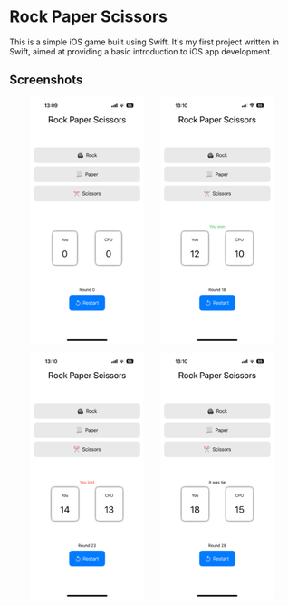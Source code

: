#  Rock Paper Scissors

This is a simple iOS game built using Swift.
It's my first project written in Swift, aimed at providing a basic introduction to iOS app development.

## Screenshots
<div style="display: flex; justify-content: center; gap: 30px; flex-wrap: wrap;">
    <img src="./Screenshots/img1.PNG" style="width: 200px;"/>
    <img src="./Screenshots/img2.PNG" style="width: 200px;"/>
</div>
<br/>
<div style="display: flex; justify-content: center; gap: 30px; flex-wrap: wrap;">
    <img src="./Screenshots/img3.PNG" style="width: 200px;"/>
    <img src="./Screenshots/img4.PNG" style="width: 200px;"/>
</div>